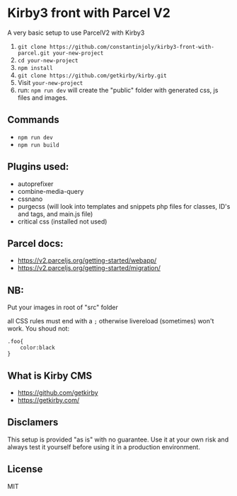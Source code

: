# Kirby3 front with Parcel V2

A very basic setup to use ParcelV2 with Kirby3  

1. ```git clone https://github.com/constantinjoly/kirby3-front-with-parcel.git your-new-project```
2. ```cd your-new-project```
3. ```npm install```
4. ```git clone https://github.com/getkirby/kirby.git```
5. Visit ```your-new-project```
6. run: ```npm run dev``` will create the "public" folder with generated css, js files and images. 

## Commands
- ```npm run dev```
- ```npm run build```

## Plugins used:
- autoprefixer
- combine-media-query
- cssnano
- purgecss (will look into templates and snippets php files for classes, ID's and tags, and main.js file)
- critical css (installed not used)

## Parcel docs:
- https://v2.parceljs.org/getting-started/webapp/
- https://v2.parceljs.org/getting-started/migration/

## NB:

Put your images in root of "src" folder

all CSS rules must end with a ```;``` otherwise livereload (sometimes) won't work. You shoud not:
```
.foo{
    color:black
}
```

## What is Kirby CMS
- https://github.com/getkirby
- https://getkirby.com/

## Disclamers
This setup is provided "as is" with no guarantee. Use it at your own risk and always test it yourself before using it in a production environment. 

## License
MIT